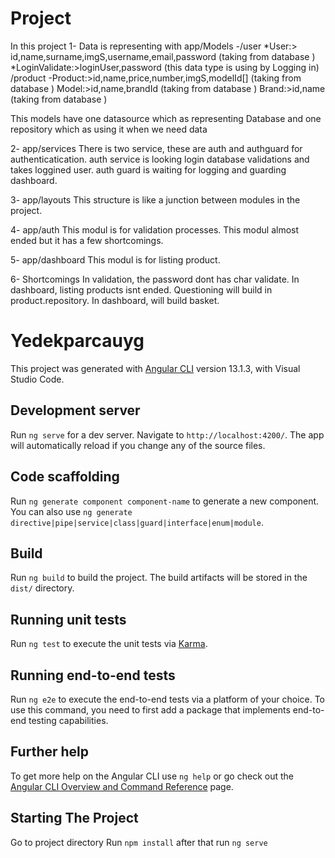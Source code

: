 # Project
In this project
1- Data is representing with app/Models
-/user
*User:> id,name,surname,imgS,username,email,password (taking from database )
*LoginValidate:>loginUser,password (this data type is using by Logging in)
/product
-Product:>id,name,price,number,imgS,modelId[] (taking from database )
Model:>id,name,brandId (taking from database )
Brand:>id,name (taking from database )

This models have one datasource which as representing Database and one repository which as using it when we need data 

2- app/services
There is two service, these are auth and authguard for authenticatication.
auth service is looking login database validations and takes loggined user.
auth guard is waiting for logging and guarding dashboard.


3- app/layouts
This structure is like a junction between modules in the project.

4- app/auth
This modul is for validation processes.
This modul almost ended but it has a few shortcomings.

5- app/dashboard
This modul is for listing product.

6- Shortcomings
In validation, the password dont has char validate.
In dashboard, listing products isnt ended. Questioning will build in product.repository.
In dashboard, will build basket.

# Yedekparcauyg

This project was generated with [Angular CLI](https://github.com/angular/angular-cli) version 13.1.3, with Visual Studio Code.

## Development server

Run `ng serve` for a dev server. Navigate to `http://localhost:4200/`. The app will automatically reload if you change any of the source files.

## Code scaffolding

Run `ng generate component component-name` to generate a new component. You can also use `ng generate directive|pipe|service|class|guard|interface|enum|module`.

## Build

Run `ng build` to build the project. The build artifacts will be stored in the `dist/` directory.

## Running unit tests

Run `ng test` to execute the unit tests via [Karma](https://karma-runner.github.io).

## Running end-to-end tests

Run `ng e2e` to execute the end-to-end tests via a platform of your choice. To use this command, you need to first add a package that implements end-to-end testing capabilities.

## Further help

To get more help on the Angular CLI use `ng help` or go check out the [Angular CLI Overview and Command Reference](https://angular.io/cli) page.

## Starting The Project
Go to project directory
Run `npm install` after that run `ng serve`
